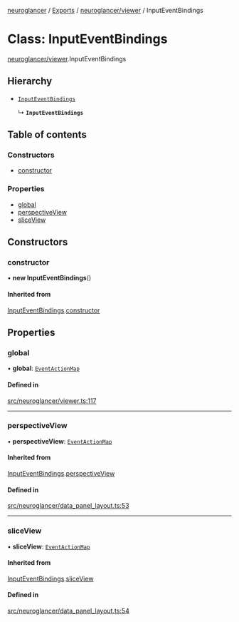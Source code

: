 [neuroglancer](../README.md) / [Exports](../modules.md) / [neuroglancer/viewer](../modules/neuroglancer_viewer.md) / InputEventBindings

# Class: InputEventBindings

[neuroglancer/viewer](../modules/neuroglancer_viewer.md).InputEventBindings

## Hierarchy

- [`InputEventBindings`](neuroglancer_data_panel_layout.InputEventBindings.md)

  ↳ **`InputEventBindings`**

## Table of contents

### Constructors

- [constructor](neuroglancer_viewer.InputEventBindings.md#constructor)

### Properties

- [global](neuroglancer_viewer.InputEventBindings.md#global)
- [perspectiveView](neuroglancer_viewer.InputEventBindings.md#perspectiveview)
- [sliceView](neuroglancer_viewer.InputEventBindings.md#sliceview)

## Constructors

### constructor

• **new InputEventBindings**()

#### Inherited from

[InputEventBindings](neuroglancer_data_panel_layout.InputEventBindings.md).[constructor](neuroglancer_data_panel_layout.InputEventBindings.md#constructor)

## Properties

### global

• **global**: [`EventActionMap`](neuroglancer_util_event_action_map.EventActionMap.md)

#### Defined in

[src/neuroglancer/viewer.ts:117](https://github.com/ActiveBrainAtlas2/neuroglancer/blob/034b457d/src/neuroglancer/viewer.ts#L117)

___

### perspectiveView

• **perspectiveView**: [`EventActionMap`](neuroglancer_util_event_action_map.EventActionMap.md)

#### Inherited from

[InputEventBindings](neuroglancer_data_panel_layout.InputEventBindings.md).[perspectiveView](neuroglancer_data_panel_layout.InputEventBindings.md#perspectiveview)

#### Defined in

[src/neuroglancer/data_panel_layout.ts:53](https://github.com/ActiveBrainAtlas2/neuroglancer/blob/034b457d/src/neuroglancer/data_panel_layout.ts#L53)

___

### sliceView

• **sliceView**: [`EventActionMap`](neuroglancer_util_event_action_map.EventActionMap.md)

#### Inherited from

[InputEventBindings](neuroglancer_data_panel_layout.InputEventBindings.md).[sliceView](neuroglancer_data_panel_layout.InputEventBindings.md#sliceview)

#### Defined in

[src/neuroglancer/data_panel_layout.ts:54](https://github.com/ActiveBrainAtlas2/neuroglancer/blob/034b457d/src/neuroglancer/data_panel_layout.ts#L54)
